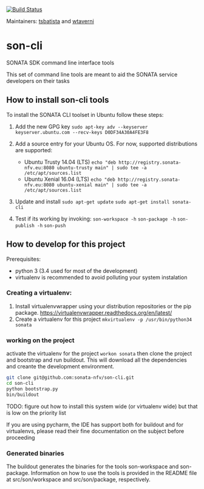 [![Build Status](https://jenkins.sonata-nfv.eu/buildStatus/icon?job=son-cli)](https://jenkins.sonata-nfv.eu/job/son-cli/)

Maintainers: [tsbatista](https://github.com/tsbatista) and [wtaverni](https://github.com/wtaverni)

# son-cli
SONATA SDK command line interface tools

This set of command line tools are meant to aid the SONATA service developers on their tasks

## How to install son-cli tools

To install the SONATA CLI toolset in Ubuntu follow these steps:

1. Add the new GPG key
    `sudo apt-key adv --keyserver keyserver.ubuntu.com --recv-keys D0DF34A30A4FE3F8`
2. Add a source entry for your Ubuntu OS.
    For now, supported distributions are supported:
    - Ubuntu Trusty 14.04 (LTS)
    `﻿﻿echo "deb http://registry.sonata-nfv.eu:8080 ubuntu-trusty main" | sudo tee -a /etc/apt/sources.list`
    - Ubuntu Xenial 16.04 (LTS)
    ﻿`﻿﻿echo "deb http://registry.sonata-nfv.eu:8080 ubuntu-xenial main" | sudo tee -a /etc/apt/sources.list`
3. Update and install
    `sudo apt-get update`
    `sudo apt-get install sonata-cli`

4. Test if its working by invoking:
    `son-workspace -h`
    `son-package -h`
    `son-publish -h`
    `son-push`

## How to develop for this project

Prerequisites:
- python 3 (3.4 used for most of the development)
- virtualenv is recommended to avoid polluting your system instalation

### Creating a virtualenv:
1. Install virtualenvwrapper using your distribution repositories or the pip package.
https://virtualenvwrapper.readthedocs.org/en/latest/
1. Create a virtualenv for this project 
`mkvirtualenv -p /usr/bin/python34 sonata`

### working on the project

activate the virtualenv for the project `workon sonata` then clone the project and bootstrap and run buildout. This will download all the dependencies and creante the development environment.
```sh
git clone git@github.com:sonata-nfv/son-cli.git 
cd son-cli
python bootstrap.py
bin/buildout
```

TODO: figure out how to install this system wide (or virtualenv wide) 
but that is low on the priority list

If you are using pycharm, the IDE has support both for buildout and for virtualenvs,
please read their fine documentation on the subject before proceeding


### Generated binaries

The buildout generates the binaries for the tools son-workspace and son-package. Information on how to use the tools is provided in the README file at src/son/workspace and src/son/package, respectively.

